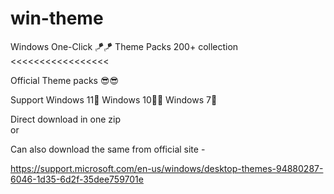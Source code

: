 # win-theme

Windows One-Click 🪁🪁 Theme Packs 200+ collection   <<<<<<<<<<<<<<<<<

Official Theme packs 😎😎

Support Windows 11🦄 Windows 10🐉🐨 Windows 7🐨

Direct download in one zip   
or

Can also download the same from official site - 

https://support.microsoft.com/en-us/windows/desktop-themes-94880287-6046-1d35-6d2f-35dee759701e
